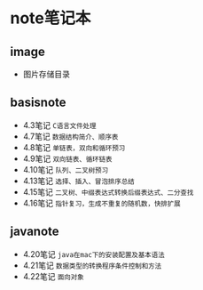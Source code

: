 # note笔记本
## image 
- 图片存储目录

## basisnote 
- 4.3笔记 `C语言文件处理`
- 4.7笔记 `数据结构简介、顺序表`
- 4.8笔记 `单链表，双向和循环预习`
- 4.9笔记 `双向链表、循环链表`
- 4.10笔记 `队列、二叉树预习`
- 4.13笔记 `选择、插入、冒泡排序总结`
- 4.15笔记 `二叉树、中缀表达式转换后缀表达式、二分查找`
- 4.16笔记 `指针复习，生成不重复的随机数，快排扩展`

## javanote
- 4.20笔记 `java在mac下的安装配置及基本语法`
- 4.21笔记 `数据类型的转换程序条件控制和方法`
- 4.22笔记 `面向对象`